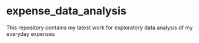 # expense_data_analysis
This repository contains my latest work for exploratory data analysis of my everyday expenses
